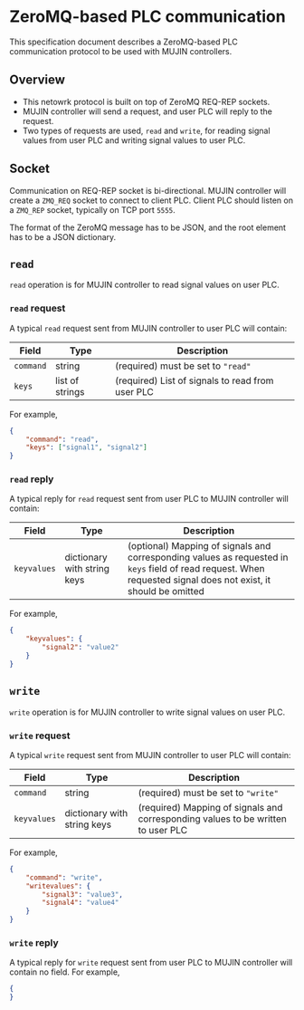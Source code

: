 # ZeroMQ-based PLC communication

This specification document describes a ZeroMQ-based PLC communication protocol to be used with MUJIN controllers.

## Overview

- This netowrk protocol is built on top of ZeroMQ REQ-REP sockets.
- MUJIN controller will send a request, and user PLC will reply to the request.
- Two types of requests are used, `read` and `write`, for reading signal values from user PLC and writing signal values to user PLC.

## Socket

Communication on REQ-REP socket is bi-directional. MUJIN controller will create a `ZMQ_REQ` socket to connect to client PLC. Client PLC should listen on a `ZMQ_REP` socket, typically on TCP port `5555`.

The format of the ZeroMQ message has to be JSON, and the root element has to be a JSON dictionary.

## `read`

`read` operation is for MUJIN controller to read signal values on user PLC.

### `read` request

A typical `read` request sent from MUJIN controller to user PLC will contain:

| Field | Type | Description |
| - | - | - |
| `command` | string | (required) must be set to `"read"` |
| `keys` | list of strings | (required) List of signals to read from user PLC |

For example,

```json
{
    "command": "read",
    "keys": ["signal1", "signal2"]
}
```

### `read` reply

A typical reply for `read` request sent from user PLC to MUJIN controller will contain:

| Field | Type | Description |
| - | - | - |
| `keyvalues` | dictionary with string keys | (optional) Mapping of signals and corresponding values as requested in `keys` field of read request. When requested signal does not exist, it should be omitted |

For example,

```json
{
    "keyvalues": {
        "signal2": "value2"
    }
}
```

## `write`

`write` operation is for MUJIN controller to write signal values on user PLC.

### `write` request

A typical `write` request sent from MUJIN controller to user PLC will contain:

| Field | Type | Description |
| - | - | - |
| `command` | string | (required) must be set to `"write"` |
| `keyvalues` | dictionary with string keys | (required) Mapping of signals and corresponding values to be written to user PLC |

For example,

```json
{
    "command": "write",
    "writevalues": {
        "signal3": "value3",
        "signal4": "value4"
    }
}
```

### `write` reply

A typical reply for `write` request sent from user PLC to MUJIN controller will contain no field. For example,

```json
{
}
```
